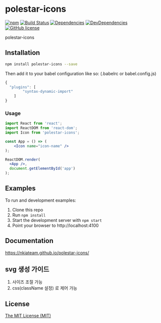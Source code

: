 # polestar-icons
[![npm](https://img.shields.io/npm/v/polestar-icons.svg)](https://www.npmjs.com/package/polestar-icons)
[![Build Status](https://travis-ci.org/nkiateam/polestar-icons.svg?branch=master)](https://travis-ci.org/nkiateam/polestar-icons)
[![Dependencies](https://img.shields.io/david/nkiateam/polestar-icons.svg)](https://david-dm.org/nkiateam/polestar-icons)
[![DevDependencies](https://img.shields.io/david/dev/nkiateam/polestar-icons.svg)](https://david-dm.org/nkiateam/polestar-icons?type=dev)
[![GitHub license](https://img.shields.io/badge/license-MIT-blue.svg)](https://raw.githubusercontent.com/nkiateam/polestar-icons/master/LICENSE)

polestar-icons

## Installation

```sh
npm install polestar-icons --save
```

Then add it to your babel configuration like so:
(.babelrc or babel.config.js)

```js
{
  "plugins": [
        "syntax-dynamic-import"
    ]
}
```

### Usage

```jsx
import React from 'react';
import ReactDOM from 'react-dom';
import Icon from 'polestar-icons';

const App = () => (
    <Icon name="icon-name" />
);

ReactDOM.render(
  <App />,
  document.getElementById('app')
);
```

## Examples

To run and development examples:

1. Clone this repo
2. Run `npm install`
3. Start the development server with `npm start`
4. Point your browser to http://localhost:4100

## Documentation

https://nkiateam.github.io/polestar-icons/

## svg 생성 가이드

1. 사이즈 조절 가능
2. css(className 설정) 로 제어 가능

## License

[The MIT License (MIT)](/LICENSE)
